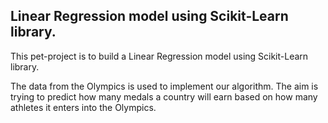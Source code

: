 ## Linear Regression model using Scikit-Learn library.

This pet-project is to build a Linear Regression model using Scikit-Learn library.

The data from the Olympics is used to implement our algorithm.
The aim is trying to predict how many medals a country will earn based on how many athletes it enters into the Olympics.
